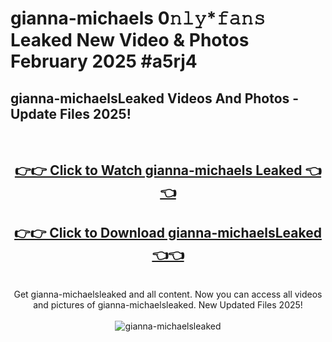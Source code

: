 # gianna-michaels 0𝚗𝚕𝚢*𝚏𝚊𝚗𝚜 Leaked New Video & Photos February 2025 #a5rj4

<h2>gianna-michaelsLeaked Videos And Photos - Update Files 2025!</h2>
<br>
<div align="center">
<h2><a href="https://mediaupload.pro?title=gianna-michaels&ref=11F" rel="nofollow">👉👉 Click to Watch gianna-michaels Leaked 👈👈</a></h2>
<h2><a href="https://mediaupload.pro?title=gianna-michaels&ref=11F" rel="nofollow">👉👉 Click to Download gianna-michaelsLeaked 👈👈</a></h2>
<br>
Get gianna-michaelsleaked and all content. Now you can access all videos and pictures of gianna-michaelsleaked. New Updated Files 2025!
<br>
<br>
<a href="https://mediaupload.pro?title=gianna-michaels&ref=11F" rel="nofollow" data-target="animated-image.originalLink"><img src="https://i.ibb.co/Gkj2r4b/banner.png" alt="gianna-michaelsleaked" style="max-width: 100%; display: inline-block;" data-target="animated-image.originalImage"></a>
</div>
<br>

